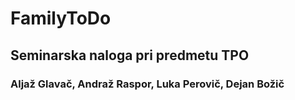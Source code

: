 # FamilyToDo
## Seminarska naloga pri predmetu TPO
### Aljaž Glavač, Andraž Raspor, Luka Perovič, Dejan Božič
